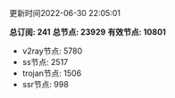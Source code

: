 更新时间2022-06-30 22:05:01

**总订阅: 241**
**总节点: 23929**
**有效节点: 10801**
- v2ray节点: 5780
- ss节点: 2517
- trojan节点: 1506
- ssr节点: 998
